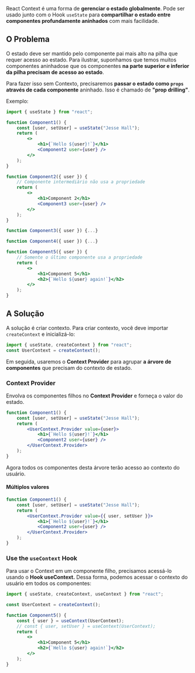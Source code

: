 React Context é uma forma de **gerenciar o estado globalmente**.
Pode ser usado junto com o Hook `useState` para **compartilhar o estado entre componentes profundamente aninhados** com mais facilidade.
## O Problema
O estado deve ser mantido pelo componente pai mais alto na pilha que requer acesso ao estado. Para ilustrar, suponhamos que temos muitos componentes aninhadose que os componentes **na parte superior e inferior da pilha precisam de acesso ao estado**.

Para fazer isso sem Contexto, precisaremos **passar o estado como `props` através de cada componente** aninhado. Isso é chamado de **"prop drilling"**.

Exemplo:
```jsx
import { useState } from "react";

function Component1() {
	const [user, setUser] = useState("Jesse Hall");
	return (
		<>
			<h1>{`Hello ${user}!`}</h1>
			<Component2 user={user} />
		</>
	);
}

function Component2({ user }) {
	// Componente intermediário não usa a propriedade
	return (
		<>
			<h1>Component 2</h1>
			<Component3 user={user} />
		</>
	);
}

function Component3({ user }) {...}

function Component4({ user }) {...}

function Component5({ user }) {
	// Somente o último componente usa a propriedade
	return (
		<>
			<h1>Component 5</h1>
			<h2>{`Hello ${user} again!`}</h2>
		</>
	);
}
```
## A Solução
A solução é criar contexto.
Para criar contexto, você deve importar `createContext` e inicializá-lo:
```jsx
import { useState, createContext } from "react";
const UserContext = createContext();
```

Em seguida, usaremos o **Context Provider** para agrupar **a árvore de componentes** que precisam do contexto de estado.
### Context Provider
Envolva os componentes filhos no **Context Provider** e forneça o valor do estado.
```jsx
function Component1() {
	const [user, setUser] = useState("Jesse Hall");
	return (
		<UserContext.Provider value={user}>
			<h1>{`Hello ${user}!`}</h1>
			<Component2 user={user} />
		</UserContext.Provider>
	);
}
```
Agora todos os componentes desta árvore terão acesso ao contexto do usuário.
#### Múltiplos valores
```jsx
function Component1() {
	const [user, setUser] = useState("Jesse Hall");
	return (
		<UserContext.Provider value={{ user, setUser }}>
			<h1>{`Hello ${user}!`}</h1>
			<Component2 user={user} />
		</UserContext.Provider>
	);
}
```
### Use the `useContext` Hook
Para usar o Context em um componente filho, precisamos acessá-lo usando o **Hook useContext.** Dessa forma, podemos acessar o contexto do usuário em todos os componentes:
```jsx
import { useState, createContext, useContext } from "react";

const UserContext = createContext();

function Component5() {
	const { user } = useContext(UserContext);
	// const { user, setUser } = useContext(UserContext);
	return (
		<>
			<h1>Component 5</h1>
			<h2>{`Hello ${user} again!`}</h2>
		</>
	);
}
```
